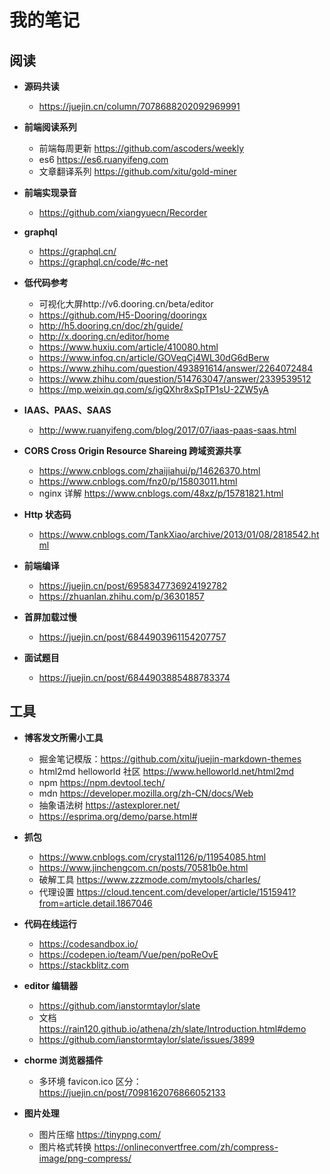 # 我的笔记

## 阅读

- **源码共读**

  - https://juejin.cn/column/7078688202092969991

- **前端阅读系列**
  - 前端每周更新 https://github.com/ascoders/weekly
  - es6 https://es6.ruanyifeng.com
  - 文章翻译系列 https://github.com/xitu/gold-miner
- **前端实现录音**
  - https://github.com/xiangyuecn/Recorder
- **graphql**
  - https://graphql.cn/
  - https://graphql.cn/code/#c-net

- **低代码参考**
  - 可视化大屏http://v6.dooring.cn/beta/editor
  - https://github.com/H5-Dooring/dooringx
  - http://h5.dooring.cn/doc/zh/guide/
  - http://x.dooring.cn/editor/home
  - https://www.huxiu.com/article/410080.html
  - https://www.infoq.cn/article/GOVeqCj4WL30dG6dBerw
  - https://www.zhihu.com/question/493891614/answer/2264072484
  - https://www.zhihu.com/question/514763047/answer/2339539512
  - https://mp.weixin.qq.com/s/igQXhr8xSpTP1sU-2ZW5yA
- **IAAS、PAAS、SAAS**

  - http://www.ruanyifeng.com/blog/2017/07/iaas-paas-saas.html

- **CORS Cross Origin Resource Shareing 跨域资源共享**

  - https://www.cnblogs.com/zhaijiahui/p/14626370.html
  - https://www.cnblogs.com/fnz0/p/15803011.html
  - nginx 详解 https://www.cnblogs.com/48xz/p/15781821.html

- **Http 状态码**

  - https://www.cnblogs.com/TankXiao/archive/2013/01/08/2818542.html

- **前端编译**

  - https://juejin.cn/post/6958347736924192782
  - https://zhuanlan.zhihu.com/p/36301857

- **首屏加载过慢**

  - https://juejin.cn/post/6844903961154207757

- **面试题目**
  - https://juejin.cn/post/6844903885488783374

## 工具

- **博客发文所需小工具**

  - 掘金笔记模版：https://github.com/xitu/juejin-markdown-themes
  - html2md helloworld 社区 https://www.helloworld.net/html2md
  - npm https://npm.devtool.tech/
  - mdn https://developer.mozilla.org/zh-CN/docs/Web
  - 抽象语法树 https://astexplorer.net/
  - https://esprima.org/demo/parse.html#

- **抓包**

  - https://www.cnblogs.com/crystal1126/p/11954085.html
  - https://www.jinchengcom.cn/posts/70581b0e.html
  - 破解工具 https://www.zzzmode.com/mytools/charles/
  - 代理设置 https://cloud.tencent.com/developer/article/1515941?from=article.detail.1867046

- **代码在线运行**

  - https://codesandbox.io/
  - https://codepen.io/team/Vue/pen/poReOvE
  - https://stackblitz.com

- **editor 编辑器**

  - https://github.com/ianstormtaylor/slate
  - 文档 https://rain120.github.io/athena/zh/slate/Introduction.html#demo
  - https://github.com/ianstormtaylor/slate/issues/3899

- **chorme 浏览器插件**

  - 多环境 favicon.ico 区分：https://juejin.cn/post/7098162076866052133

- **图片处理**
  - 图片压缩 https://tinypng.com/
  - 图片格式转换 https://onlineconvertfree.com/zh/compress-image/png-compress/
